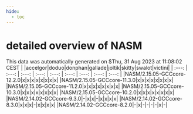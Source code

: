 ```yaml
---
hide:
  - toc
---
```


detailed overview of NASM
=========================


This data was automatically generated on $Thu, 31 Aug 2023 at 11:08:02 CEST
| |accelgor|doduo|donphan|gallade|joltik|skitty|swalot|victini|
| :---: | :---: | :---: | :---: | :---: | :---: | :---: | :---: | :---: |
|NASM/2.15.05-GCCcore-12.2.0|x|x|x|x|x|x|x|x|
|NASM/2.15.05-GCCcore-11.3.0|x|x|x|x|x|x|x|x|
|NASM/2.15.05-GCCcore-11.2.0|x|x|x|x|x|x|x|x|
|NASM/2.15.05-GCCcore-10.3.0|x|x|x|x|x|x|x|x|
|NASM/2.15.05-GCCcore-10.2.0|x|x|x|x|x|x|x|x|
|NASM/2.14.02-GCCcore-9.3.0|-|x|x|-|x|x|x|x|
|NASM/2.14.02-GCCcore-8.3.0|x|x|x|-|x|x|x|x|
|NASM/2.14.02-GCCcore-8.2.0|-|x|-|-|-|-|x|-|
